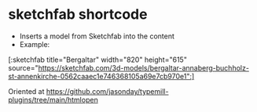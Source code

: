# sketchfab shortcode
* Inserts a model from Sketchfab into the content
* Example: 

[:sketchfab title="Bergaltar" width="820" height="615" source="https://sketchfab.com/3d-models/bergaltar-annaberg-buchholz-st-annenkirche-0562caaec1e746368105a69e7cb970e1":]

Oriented at https://github.com/jasonday/typemill-plugins/tree/main/htmlopen
